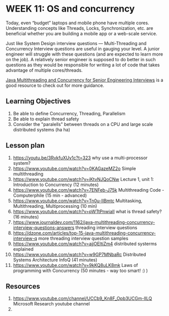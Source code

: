 # WEEK 11: OS and concurrency

Today, even “budget” laptops and mobile phone have multiple cores. Understanding concepts like Threads, Locks, Synchronization, etc. are beneficial whether you are building a mobile app or a web-scale service.

Just like System Design interview questions — Multi-Threading and Concurrency Interview questions are useful in gauging your level. A junior engineer will struggle with these questions (and are expected to learn more on the job). A relatively senior engineer is supposed to do better in such questions as they would be responsible for writing a lot of code that takes advantage of multiple cores/threads.

[Java Multithreading and Concurrency for Senior Engineering Interviews](https://www.educative.io/collection/5307417243942912/5707702298738688) is a good resource to check out for more guidance.

## Learning Objectives

1. Be able to define Concurrency, Threading, Parallelism
2. Be able to explain thread safety
3. Consider the "paralells" between threads on a CPU and large scale distributed systems (ha ha)

## Lesson plan

1. <https://youtu.be/3RvkfuXUv1c?t=323> why use a multi-processor system?
1. <https://www.youtube.com/watch?v=0KAGazeMZ2o> Simple multithreading
1. <https://www.youtube.com/watch?v=iKtvNJQoCNw> Lecture 1, unit 1: Introduction to Concurrency (12 minutes)
1. <https://www.youtube.com/watch?v=7ENFeb-J75k> Multithreading Code - Computerphile (15 min - advanced)
2. <https://www.youtube.com/watch?v=Tn0u-IIBmtc> Multitasking, Multithreading, Multiprocessing (10 min)
3. <https://www.youtube.com/watch?v=pWTtPnwialI> what is thread safety? (16 minutes)
4. <https://www.journaldev.com/1162/java-multithreading-concurrency-interview-questions-answers> threading interview questions
5. <https://dzone.com/articles/top-15-java-multithreading-concurrency-interview-q> more threading interview question samples
6. <https://www.youtube.com/watch?v=ajjOEltiZm4> distributed systerms explained
7. <https://www.youtube.com/watch?v=w9GP7MNbaRc> Distributed Systems Architecture InfoQ (41 minutes)
8. <https://www.youtube.com/watch?v=9kKQ8uLK8mk> Laws of programming with Concurrency (50 minutes - way too smart! :) )


## Resources

1. <https://www.youtube.com/channel/UCCb9_Kn8F_Opb3UCGm-lILQ> Microsoft Research youtube channel
2. 
